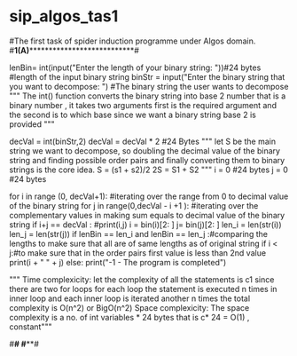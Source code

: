 # sip_algos_tas1
#The first task of spider induction programme under Algos domain.
#**************1(A)*****************************************#

lenBin= int(input("Enter the length of your binary string: "))#24 bytes
#length of the input binary string
binStr = input("Enter the binary string that you want to decompose: ")
#The binary string the user wants to decompose
"""
The int() function converts the binary string into base 2 number
that  is a binary number , it takes two arguments first is the required argument and the second is to which base
since we want a binary string base 2 is provided
"""   
   
decVal = int(binStr,2)
decVal = decVal * 2 #24 Bytes
"""
let S be the main string we want to decompose, so doubling the decimal value
of the binary string and finding possible order pairs and finally converting
them to binary strings is the core idea.
 S = (s1 + s2)/2
 2S = S1 + S2
"""
i = 0 #24 bytes
j = 0 #24 bytes

for i in range (0, decVal+1):
#iterating over the range from 0 to decimal value of the binary string
    for j in range(0,decVal - i +1 ):
#iterating over the complementary values in making sum equals to decimal value of the binary string
        if i+j == decVal :
            #print(i,j)
            i = bin(i)[2: ]
            j= bin(j)[2: ]
            len_i = len(str(i))
            len_j = len(str(j))
            if lenBin == len_i and lenBin == len_j :#comparing the lengths to make sure that all are of same lengths as of original string
                if i < j:#to make sure that in the order pairs first value is less than 2nd value
                    print(i + " " + j)
else:
    print("-1 - The program is completed")



"""
Time complexicity:
let the complexity of all the statements is c1
since there are two for loops for each loop the statement is executed n times in inner loop and each
inner loop is iterated another n times
the total complexity is O(n^2) or BigO(n^2)
Space complexicity: The space complexity is a no. of int variables * 24 bytes
that is c* 24 = O(1) , constant"""

    
#******************************************************************************************************************************#
#********************************************************************************************************************************#
